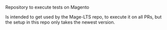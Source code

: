 
Repository to execute tests on Magento

Is intended to get used by the Mage-LTS repo, to execute it on all PRs, but the setup in this repo only takes the newest version.